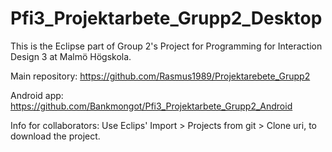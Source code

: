 # Pfi3_Projektarbete_Grupp2_Desktop
This is the Eclipse part of Group 2's Project for Programming for Interaction Design 3 at Malmö Högskola.

Main repository: https://github.com/Rasmus1989/Projektarebete_Grupp2

Android app: https://github.com/Bankmongot/Pfi3_Projektarbete_Grupp2_Android

Info for collaborators:
Use Eclips' Import > Projects from git > Clone uri, to download the project.
